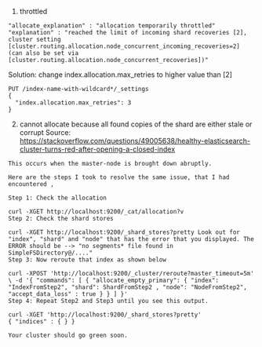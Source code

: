 1. throttled
```
"allocate_explanation" : "allocation temporarily throttled"
"explanation" : "reached the limit of incoming shard recoveries [2], cluster setting [cluster.routing.allocation.node_concurrent_incoming_recoveries=2] (can also be set via [cluster.routing.allocation.node_concurrent_recoveries])"
```

Solution: change index.allocation.max_retries to higher value than [2] 
```
PUT /index-name-with-wildcard*/_settings 
{
  "index.allocation.max_retries": 3
}
```

2. cannot allocate because all found copies of the shard are either stale or corrupt
Source: https://stackoverflow.com/questions/49005638/healthy-elasticsearch-cluster-turns-red-after-opening-a-closed-index

```
This occurs when the master-node is brought down abruptly.

Here are the steps I took to resolve the same issue, that I had encountered ,

Step 1: Check the allocation

curl -XGET http://localhost:9200/_cat/allocation?v
Step 2: Check the shard stores

curl -XGET http://localhost:9200/_shard_stores?pretty Look out for "index", "shard" and "node" that has the error that you displayed. The ERROR should be --> "no segments* file found in SimpleFSDirectory@/...."
Step 3: Now reroute that index as shown below

curl -XPOST 'http://localhost:9200/_cluster/reroute?master_timeout=5m' \ -d '{ "commands": [ { "allocate_empty_primary": { "index": "IndexFromStep2", "shard": ShardFromStep2 , "node": "NodeFromStep2", "accept_data_loss" : true } } ] }'
Step 4: Repeat Step2 and Step3 until you see this output.

curl -XGET 'http://localhost:9200/_shard_stores?pretty'
{ "indices" : { } }

Your cluster should go green soon.
```
